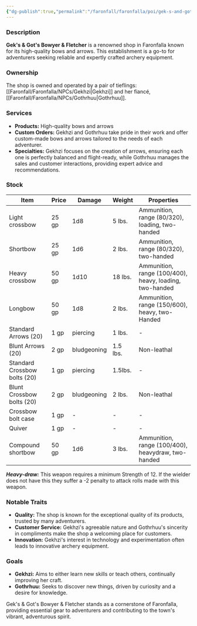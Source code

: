 ```yaml
---
{"dg-publish":true,"permalink":"/faronfall/faronfalla/poi/gek-s-and-got-s-bowyer-and-fletcher/"}
---
```


### Description

**Gek's & Got's Bowyer & Fletcher** is a renowned shop in Faronfalla known for its high-quality bows and arrows. This establishment is a go-to for adventurers seeking reliable and expertly crafted archery equipment.

### Ownership

The shop is owned and operated by a pair of tieflings: [[Faronfall/Faronfalla/NPCs/Gekhzi\|Gekhzi]] and her fiancé, [[Faronfall/Faronfalla/NPCs/Gothrhuu\|Gothrhuu]].

### Services

- **Products:** High-quality bows and arrows
- **Custom Orders:** Gekhzi and Gothrhuu take pride in their work and offer custom-made bows and arrows tailored to the needs of each adventurer.
- **Specialties:** Gekhzi focuses on the creation of arrows, ensuring each one is perfectly balanced and flight-ready, while Gothrhuu manages the sales and customer interactions, providing expert advice and recommendations.

### Stock
| Item                         | Price | Damage      | Weight   | Properties                                              |
| ---------------------------- | ----- | ----------- | -------- | ------------------------------------------------------- |
| Light crossbow               | 25 gp | 1d8         | 5 lbs.   | Ammunition, range (80/320), loading, two-handed         |
| Shortbow                     | 25 gp | 1d6         | 2 lbs.   | Ammunition, range (80/320), two-handed                  |
| Heavy crossbow               | 50 gp | 1d10        | 18 lbs.  | Ammunition, range (100/400), heavy, loading, two-handed |
| Longbow                      | 50 gp | 1d8         | 2 lbs.   | Ammunition, range (150/600), heavy, two-Handed          |
| Standard Arrows (20)         | 1 gp  | piercing    | 1 lbs.   | -                                                       |
| Blunt Arrows (20)            | 2 gp  | bludgeoning | 1.5 lbs. | Non-leathal                                             |
| Standard Crossbow bolts (20) | 1 gp  | piercing    | 1.5lbs.  | -                                                       |
| Blunt Crossbow bolts (20)    | 2 gp  | bludgeoning | 2 lbs.   | Non-leathal                                             |
| Crossbow bolt case           | 1 gp  | -           | -        | -                                                       |
| Quiver                       | 1 gp  | -           | -        | -                                                       |
| Compound shortbow            | 50 gp | 1d6         | 3 lbs.   | Ammunition, range (100/400), heavydraw, two-handed      |

***Heavy-draw:*** This weapon requires a minimum Strength of 12. If the wielder does not have this they suffer a -2 penalty to attack rolls made with this weapon.

### Notable Traits

- **Quality:** The shop is known for the exceptional quality of its products, trusted by many adventurers.
- **Customer Service:** Gekhzi's agreeable nature and Gothrhuu's sincerity in compliments make the shop a welcoming place for customers.
- **Innovation:** Gekhzi's interest in technology and experimentation often leads to innovative archery equipment.

### Goals

- **Gekhzi:** Aims to either learn new skills or teach others, continually improving her craft.
- **Gothrhuu:** Seeks to discover new things, driven by curiosity and a desire for knowledge.

Gek's & Got's Bowyer & Fletcher stands as a cornerstone of Faronfalla, providing essential gear to adventurers and contributing to the town's vibrant, adventurous spirit.